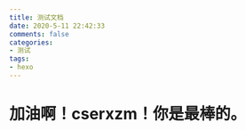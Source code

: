 ```yaml
---
title: 测试文档
date: 2020-5-11 22:42:33
comments: false
categories:
- 测试
tags:
- hexo
---
```


# 加油啊！cserxzm！你是最棒的。